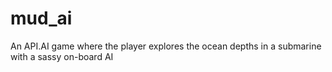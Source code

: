# mud_ai
An API.AI game where the player explores the ocean depths in a submarine with a sassy on-board AI

